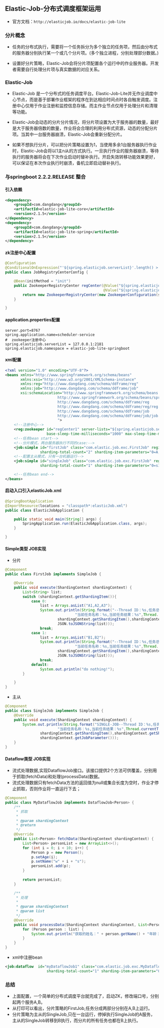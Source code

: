 ## Elastic-Job-分布式调度框架运用

+ 官方文档：`http://elasticjob.io/docs/elastic-job-lite`

### 分片概念

+ 任务的分布式执行，需要将一个任务拆分为多个独立的任务项，然后由分布式的服务器分别执行某一个或几个分片项。(多个独立进程，分别处理部分数据。)

+ 设置好分片策略，Elastic-Job会将分片项配置各个运行中的作业服务器。开发者需要自行处理分片项与真实数据的对应关系。


### Elastic-Job

+ Elastic-Job 是一个分布式的任务调度平台。Elastic-Job-Lite并无作业调度中心节点，而是基于部署作业框架的程序在到达相应时间点时各自触发调度。注册中心仅用于作业注册和监控信息存储。而主作业节点仅用于处理分片和清理等功能。

+ Elastic-Job会动态的分片分片情况，将分片项设置为大于服务器的数量，最好是大于服务器倍数的数量，作业将会合理的利用分布式资源，动态的分配分片项。当其中一台服务器崩溃，Elastic-Job会重新分配分片。

+ 如果不想执行分片，可以把分片策略设置为1，当使用多余1台服务器执行作业时，Elastic-Job会将以1主n从的方式执行。一旦执行作业的服务器崩溃，等待执行的服务器将会在下次作业启动时替补执行。开启失效转移功能效果更好，可以保证在本次作业执行时崩溃，备机立即启动替补执行。

### 与springboot 2.2.2.RELEASE 整合

#### 引入依赖
````xml
<dependency>
    <groupId>com.dangdang</groupId>
    <artifactId>elastic-job-lite-core</artifactId>
    <version>2.1.5</version>
</dependency>
<dependency>
    <groupId>com.dangdang</groupId>
    <artifactId>elastic-job-lite-spring</artifactId>
    <version>2.1.5</version>
</dependency>
````

#### zk注册中心配置
````java
@Configuration
@ConditionalOnExpression("'${spring.elasticjob.serverList}'.length() > 0")
public class JobRegistryCenterConfig {

    @Bean(initMethod = "init")
    public ZookeeperRegistryCenter regCenter(@Value("${spring.elasticjob.serverList}") final String serverList,
                                             @Value("${spring.elasticjob.namespace}") final String namespace){
        return new ZookeeperRegistryCenter(new ZookeeperConfiguration(serverList, namespace));
    }

}
````

#### application.properties配置
````
server.port=8767
spring.application.name=scheduler-service
#  zookeeper注册中心
spring.elasticjob.serverList = 127.0.0.1:2181
spring.elasticjob.namespace = elastic-job-lite-springboot
````




#### xml配置
````xml
<?xml version="1.0" encoding="UTF-8"?>
<beans xmlns="http://www.springframework.org/schema/beans"
       xmlns:xsi="http://www.w3.org/2001/XMLSchema-instance"
       xmlns:reg="http://www.dangdang.com/schema/ddframe/reg"
       xmlns:job="http://www.dangdang.com/schema/ddframe/job"
       xsi:schemaLocation="http://www.springframework.org/schema/beans
                        http://www.springframework.org/schema/beans/spring-beans.xsd
                        http://www.dangdang.com/schema/ddframe/reg
                        http://www.dangdang.com/schema/ddframe/reg/reg.xsd
                        http://www.dangdang.com/schema/ddframe/job
                        http://www.dangdang.com/schema/ddframe/job/job.xsd
                        ">
    <!--注册中心-->
    <reg:zookeeper id="regCenter1" server-lists="${spring.elasticjob.serverList}" namespace="${spring.elasticjob.namespace}"
                   base-sleep-time-milliseconds="1000" max-sleep-time-milliseconds="3000" max-retries="3" />
    <!--任务bean start-->
    <!--分片模式，两台服务器执行不同的case:-->
    <job:simple id="firstJob" class="com.elastic.job.exc.FirstJob" registry-center-ref="regCenter1" cron="0/5 * * * * ?"
                sharding-total-count="2" sharding-item-parameters="0=A,1=B" />
    <!--配置主从模式，只有一台机器运行-->
    <job:simple id="singleJob" class="com.elastic.job.exc.FirstJob" registry-center-ref="regCenter1" cron="0/5 * * * * ?"
                sharding-total-count="1" sharding-item-parameters="0=single" />

    <!--任务bean end-->
</beans>
````

#### 启动入口引入elasticJob.xml
````java
@SpringBootApplication
@ImportResource(locations = "classpath*:elasticJob.xml")
public class ElasticJobApplication {

    public static void main(String[] args) {
        SpringApplication.run(ElasticJobApplication.class, args);
    }

}
````

#### Simple类型 JOB实现

+ 分片
````java
@Component
public class FirstJob implements SimpleJob {

    @Override
    public void execute(ShardingContext shardingContext) {
        List<String> list;
        switch (shardingContext.getShardingItem()){
            case 0:
                list = Arrays.asList("A1,A2,A3");
                System.out.println(String.format("--Thread ID：%s,任务总篇数：%s,当前分页片：%s,当前参数：%s," +
                                "当前任务名称：%s,当前任务结果：%s",Thread.currentThread().getId(),shardingContext.getShardingTotalCount(),
                        shardingContext.getShardingItem(),shardingContext.getShardingParameter(),shardingContext.getJobName(),
                        JSON.toJSONString(list)));
                break;
            case 1:
                list = Arrays.asList("B1,B2");
                System.out.println(String.format("--Thread ID：%s,任务总篇数：%s,当前分页片：%s,当前参数：%s," +
                                "当前任务名称：%s,当前任务结果：%s",Thread.currentThread().getId(),shardingContext.getShardingTotalCount(),
                        shardingContext.getShardingItem(),shardingContext.getShardingParameter(),shardingContext.getJobName(),
                        JSON.toJSONString(list)));
                break;
            default:
                System.out.println("do nothing!");
        }

    }
}
````

+ 主从
````java
@Component
public class SingleJob implements SimpleJob {
    @Override
    public void execute(ShardingContext shardingContext) {
        System.out.println(String.format("SINGLE-JOB--Thread ID：%s,任务总篇数：%s,当前分页片：%s,当前参数：%s," +
                        "当前任务名称：%s,当前任务结果：%s",Thread.currentThread().getId(),shardingContext.getShardingTotalCount(),
                shardingContext.getShardingItem(),shardingContext.getShardingParameter(),shardingContext.getJobName(),
                shardingContext.getJobParameter()));
    }
}
````

#### Dataflow类型 JOB实现

+ 流式处理数据,实现DataflowJob接口。该接口提供2个方法可供覆盖，分别用于抓取(fetchData)和处理(processData)数据。
+ 流式处理数据只有fetchData方法的返回值为null或集合长度为空时，作业才停止抓取，否则作业将一直运行下去；

````java
@Component
public class MyDataflowJob implements DataflowJob<Person> {
    /**
     * 抓取
     *
     * @param shardingContext
     * @return
     */
    @Override
    public List<Person> fetchData(ShardingContext shardingContext) {
        List<Person> personList = new ArrayList<>();
        for (int i = 0; i < 10; i++) {
            Person p = new Person();
            p.setAge(i);
            p.setName("w" + i + "s");
            personList.add(p);
        }
        
        return personList;
    }

    /**
     * 处理
     *
     * @param shardingContext
     * @param list
     */
    @Override
    public void processData(ShardingContext shardingContext, List<Person> list) {
        for (Person person : list) {
            System.out.println("获取的姓名：" + person.getName() + "年龄：" + person.getAge());
        }
    }
}
````

+ xml中注册bean
````xml
<job:dataflow  id="myDataflowJob1" class="com.elastic.job.exc.MyDataflowJob" registry-center-ref="regCenter1" cron="0/5 * * * * ?"
                   sharding-total-count="1" sharding-item-parameters="0=person" />
````

### 总结
+ 上面配置，一个简单的分布式调度平台就完成了，启动ZK，修改端口号，分别起两个服务A,B。
+ 从打印可以看出，分片策略的FirstJob,任务分成两部分分别在A,B上运行。
+ 分片策略为主从的SingleJob,只在一台运行，停掉执行SingleJob的A服务，主从的SingleJob转移到B执行，而分片的所有任务也都在B上执行。
